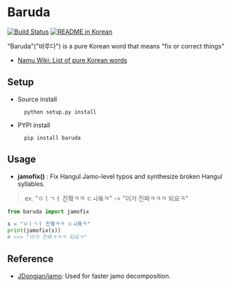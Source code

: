 # Baruda
[![Build Status](
  https://travis-ci.com/naubull2/Baruda.svg?branch=master 
)](https://travis-ci.com/naubull2/Baruda)
[![README in Korean](
  https://img.shields.io/badge/readme-korean-blue.svg?style=flat
)](README.ko.md)

"Baruda"("바루다") is a pure Korean word that means "fix or correct things"
 - [Namu Wiki: List of pure Korean words](https://namu.wiki/w/%EC%88%9C%EC%9A%B0%EB%A6%AC%EB%A7%90/%EB%AA%A9%EB%A1%9D)

## Setup

- Source install

  ```
	python setup.py install
  ```

- PYPI install

  ```
	pip install baruda
  ```

## Usage

- **jamofix()** : Fix Hangul Jamo-level typos and synthesize broken Hangul syllables.
> ex. "ㅇㅣㄱㅓ 진짴ㅋㅋ ㄷㅚ욬ㅋ" -> "이거 진짜ㅋㅋㅋ 되요ㅋ"

```python
from baruda import jamofix

s = "ㅇㅣㄱㅓ 진짴ㅋㅋ ㄷㅚ욬ㅋ"
print(jamofix(s))
# >>> "이거 진짜ㅋㅋㅋ 되요ㅋ"
```

## Reference

- [JDongian/jamo](https://github.com/JDongian/python-jamo): Used for faster jamo decomposition.
